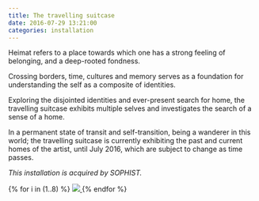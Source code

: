 ```yaml
---
title: The travelling suitcase
date: 2016-07-29 13:21:00
categories: installation
---
```


Heimat refers to a place towards which one has a strong feeling of belonging, and a deep-rooted fondness.

Crossing borders, time, cultures and memory serves as a foundation for understanding the self as a composite of identities.

Exploring the disjointed identities and ever-present search for home, the travelling suitcase exhibits multiple selves and investigates the search of a sense of a home.

In a permanent state of transit and self-transition, being a wanderer in this world; the travelling suitcase is currently exhibiting the past and current homes of the artist, until July 2016, which are subject to change as time passes.

<i>This installation is acquired by SOPHIST.</i>

<div id="galleria">
{% for i in (1..8) %}
    <a href="{{ site.baseurl }}/images/default/suitcase{{ i }}.jpg">
      <img
        src="{{ site.baseurl }}/images/thumbnail/suitcase{{ i }}.jpg"
        data-big="{{ site.baseurl }}/images/raw/suitcase{{ i }}.jpg"
      >
    </a>
{% endfor %}
</div>
